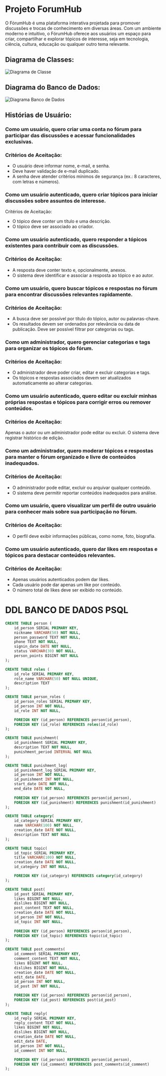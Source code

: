 # Projeto ForumHub

O FórumHub é uma plataforma interativa projetada para promover discussões e trocas de conhecimento em diversas áreas. Com um ambiente moderno e intuitivo, o FórumHub oferece aos usuários um espaço para criar, compartilhar e explorar tópicos de interesse, seja em tecnologia, ciência, cultura, educação ou qualquer outro tema relevante.

## Diagrama de Classes:

![Diagrama de Classe](/docs/diagrama.png)


## Diagrama do Banco de Dados:

![Diagrama Banco de Dados](/docs/diagrama_db.png)


## Histórias de Usuário:

### Como um usuário, quero criar uma conta no fórum para participar das discussões e acessar funcionalidades exclusivas.

### Critérios de Aceitação:
- O usuário deve informar nome, e-mail, e senha.
- Deve haver validação de e-mail duplicado.
- A senha deve atender critérios mínimos de segurança (ex.: 8 caracteres, com letras e números).
### Como um usuário autenticado, quero criar tópicos para iniciar discussões sobre assuntos de interesse.

Critérios de Aceitação:
- O tópico deve conter um título e uma descrição.
- O tópico deve ser associado ao criador.
### Como um usuário autenticado, quero responder a tópicos existentes para contribuir com as discussões.

### Critérios de Aceitação:
- A resposta deve conter texto e, opcionalmente, anexos.
- O sistema deve identificar e associar a resposta ao tópico e ao autor.

### Como um usuário, quero buscar tópicos e respostas no fórum para encontrar discussões relevantes rapidamente.

### Critérios de Aceitação:
- A busca deve ser possível por título do tópico, autor ou palavras-chave.
- Os resultados devem ser ordenados por relevância ou data de publicação.
Deve ser possível filtrar por categorias ou tags.
### Como um administrador, quero gerenciar categorias e tags para organizar os tópicos do fórum.

### Critérios de Aceitação:
- O administrador deve poder criar, editar e excluir categorias e tags.
- Os tópicos e respostas associados devem ser atualizados automaticamente ao alterar categorias.

### Como um usuário autenticado, quero editar ou excluir minhas próprias respostas e tópicos para corrigir erros ou remover conteúdos.

### Critérios de Aceitação:
Apenas o autor ou um administrador pode editar ou excluir.
O sistema deve registrar histórico de edição.
### Como um administrador, quero moderar tópicos e respostas para manter o fórum organizado e livre de conteúdos inadequados.

### Critérios de Aceitação:
- O administrador pode editar, excluir ou arquivar qualquer conteúdo.
- O sistema deve permitir reportar conteúdos inadequados para análise.

### Como um usuário, quero visualizar um perfil de outro usuário para conhecer mais sobre sua participação no fórum.

### Critérios de Aceitação:
- O perfil deve exibir informações públicas, como nome, foto, biografia.

### Como um usuário autenticado, quero dar likes em respostas e tópicos para destacar conteúdos relevantes.

### Critérios de Aceitação:
- Apenas usuários autenticados podem dar likes.
- Cada usuário pode dar apenas um like por conteúdo.
- O número total de likes deve ser exibido no conteúdo.

# DDL BANCO DE DADOS PSQL

```sql
CREATE TABLE person (
    id_person SERIAL PRIMARY KEY,
    nickname VARCHAR(50) NOT NULL,
    person_password TEXT NOT NULL,
    phone TEXT NOT NULL,
    signin_date DATE NOT NULL,
    status VARCHAR(30) NOT NULL,
    person_points BIGINT NOT NULL
);

CREATE TABLE roles (
    id_role SERIAL PRIMARY KEY,
    role_name VARCHAR(50) NOT NULL UNIQUE,
    description TEXT
);

CREATE TABLE person_roles (
    id_person_roles SERIAL PRIMARY KEY,
    id_person INT NOT NULL,
    id_role INT NOT NULL,

    FOREIGN KEY (id_person) REFERENCES person(id_person),
    FOREIGN KEY (id_role) REFERENCES roles(id_role)
);

CREATE TABLE punishment(
    id_punishment SERIAL PRIMARY KEY,
    description TEXT NOT NULL,
    punishment_period INTERVAL NOT NULL
);

CREATE TABLE punishment_log(
    id_punishment_log SERIAL PRIMARY KEY,
    id_person INT NOT NULL,
    id_punishment INT NOT NULL,
    start_date DATE NOT NULL,
    end_date DATE NOT NULL,
    
    FOREIGN KEY (id_person) REFERENCES person(id_person),
    FOREIGN KEY (id_punishment) REFERENCES punishment(id_punishment)
);

CREATE TABLE category(
    id_category SERIAL PRIMARY KEY,
    name VARCHAR(100) NOT NULL,
    creation_date DATE NOT NULL,
    description TEXT NOT NULL
);

CREATE TABLE topic(
    id_topic SERIAL PRIMARY KEY,
    title VARCHAR(100) NOT NULL,
    creation_date DATE NOT NULL,
    id_category INT NOT NULL,

    FOREIGN KEY (id_category) REFERENCES category(id_category)
);

CREATE TABLE post(
    id_post SERIAL PRIMARY KEY,
    likes BIGINT NOT NULL,
    dislikes BIGINT NOT NULL,
    post_content TEXT NOT NULL,
    creation_date DATE NOT NULL,
    id_person INT NOT NULL,
    id_topic INT NOT NULL,
    
    FOREIGN KEY (id_person) REFERENCES person(id_person),
    FOREIGN KEY (id_topic) REFERENCES topic(id_topic)
);

CREATE TABLE post_comments(
    id_comment SERIAL PRIMARY KEY,
    comment_content TEXT NOT NULL,
    likes BIGINT NOT NULL,
    dislikes BIGINT NOT NULL,
    creation_date DATE NOT NULL,
    edit_date DATE,
    id_person INT NOT NULL,
    id_post INT NOT NULL,

    FOREIGN KEY (id_person) REFERENCES person(id_person),
    FOREIGN KEY (id_post) REFERENCES post(id_post)
);

CREATE TABLE reply(
    id_reply SERIAL PRIMARY KEY,
    reply_content TEXT NOT NULL,
    likes BIGINT NOT NULL,
    dislikes BIGINT NOT NULL,
    creation_date DATE NOT NULL,
    edit_date DATE,
    id_person INT NOT NULL,
    id_comment INT NOT NULL,

    FOREIGN KEY (id_person) REFERENCES person(id_person),
    FOREIGN KEY (id_comment) REFERENCES post_comments(id_comment)
);
```

